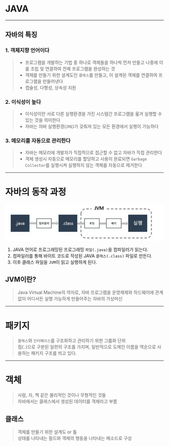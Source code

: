 # JAVA

---

## 자바의  특징
### 1. 객체지향 언어이다
> -  프로그램을 개발하는 기법 중 하나로 객체들을 하나씩 먼저 만들고 나중에 이를 조립 및 연결하여 전체 프로그램을 완성하는 것
> - 객체를 만들기 위한 설계도인 `클래스`를 만들고, 이 설계된 객체를 연결하여 프로그램을 만들어낸다
> - 캡슐성, 다형성, 상속성 지원



### 2. 이식성이 높다
> - 이식성이란 서로 다른 실행환경을 가진 시스템간 프로그램을 옮겨 실행할 수 있는 것을 의미한다
> - 자바는 자바 실행환경(`JRE`)가 갖춰져 있는 모든 환경에서 실행이 가능하다


### 3. 메모리를 자동으로 관리한다
>- 자바는 메모리에 개발자가 직접적으로 접근할 수 없고 자바가 직접 관리한다
>- 객체 생성시 자동으로 메모리를 할당하고 사용이 완료되면 `Garbage Collector`를 실행시켜 실행하지 않는 객체를 자동으로 제거한다

---

# 자바의 동작 과정

![img.png](img.png)

1. JAVA 언어로 프로그래밍된 프로그래밍 `파일(.java)`을 컴파일러가 읽는다.
2. 컴파일러를 통해 바이트 코드로 작성된 JAVA `클래스(.class)` 파일로 만든다.
3. 이후 클래스 파일을 `JVM`이 읽고 실행하게 된다.

## JVM이란?
> Java Virtual Machine의 약자로, 자바 프로그램을 운영체제와 하드웨어에 관계없이 어디서든 실행 가능하게 만들어주는 자바의 가상머신



---

# 패키지

> `클래스`와 `인터페이스`를 구조화하고 관리하기 위한 그룹화 단위 </br>
> 점(`.`)으로 구분된 일련의 구조를 가지며, 일반적으로 도메인 이름을 역순으로 사용하는 패키지 구조를 띄고 있다.

---

# 객체

> 사람, 자, 책 같은 물리적인 것이나 무형적인 것들 </br>
> 자바에서는 클래스에서 생성된 데이터를 객체라고 부름


## 클래스
> 객체를 만들기 위한 설계도 or 틀 </br>
> 상태를 나타내는 필드와 객체의 행동을 나타내는 메소드로 구성

